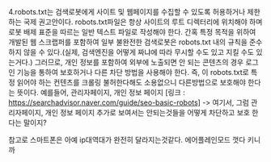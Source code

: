 4.robots.txt는 검색로봇에게 사이트 및 웹페이지를 수집할 수 있도록 허용하거나 제한하는 국제 권고안이다. robots.txt파일은 항상 사이트의 루트 디렉터리에 위치해야 하며 로봇 배제 표준을 따르는 일반 텍스트 파일로 작성해야 한다. 간혹 특정 목적을 위하여 개발된 웹 스크랩퍼를 포함하여 일부 불완전한 검색로봇은 robots.txt 내의 규칙을 준수하지 않을 수 있다.(실제, 검색엔진을 어떻게 짜냐에 따라 무시할 수도 있고 지킬 수도 있는거다.) 그러므로, 개인 정보를 포함하여 외부에 노출되면 안 되는 콘텐츠의 경우 로그인 기능을 통하여 보호하거나 다른 차단 방법을 사용해야 한다. 즉, 이 robots.txt로 특정 읽어야 하는 컨텐츠를 크롤링 불허한다해도 소용없으니 다른방법으로 보호해야 한다는 뜻이다. 예를들어, 관리자페이지, 개인 정보 페이지 [링크 : https://searchadvisor.naver.com/guide/seo-basic-robots] -> 여기서, 그럼 관리자페이지, 개인 정보 페이지 추가로 보여서는 안되는것들을 어떻게 차단하고 보호 한다는 말이지?

참고로 스마트폰은 아예 ip대역대가 완전히 달라지는것같다. 에어플레인모드 껏다 키니까